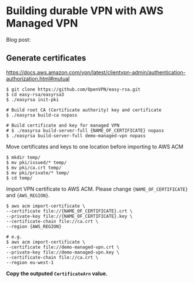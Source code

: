 # Building durable VPN with AWS Managed VPN

Blog post:

## Generate certificates

https://docs.aws.amazon.com/vpn/latest/clientvpn-admin/authentication-authorization.html#mutual

```
$ git clone https://github.com/OpenVPN/easy-rsa.git
$ cd easy-rsa/easyrsa3
$ ./easyrsa init-pki

# Build root CA (Certificate authority) key and certificate
$ ./easyrsa build-ca nopass

# Build certificate and key for managed VPN
# $ ./easyrsa build-server-full {NAME_OF_CERTIFICATE} nopass
$ ./easyrsa build-server-full demo-managed-vpn nopass
```

Move certificates and keys to one location before importing to AWS ACM
```
$ mkdir temp/
$ mv pki/issued/* temp/
$ mv pki/ca.crt temp/
$ mv pki/private/* temp/
$ cd temp/
```

Import VPN certificate to AWS ACM. Please change `{NAME_OF_CERTIFICATE}` and `{AWS_REGION}`.
```
$ aws acm import-certificate \
--certificate file://{NAME_OF_CERTIFICATE}.crt \
--private-key file://{NAME_OF_CERTIFICATE}.key \
--certificate-chain file://ca.crt \
--region {AWS_REGION}

# e.g.
$ aws acm import-certificate \
--certificate file://demo-managed-vpn.crt \
--private-key file://demo-managed-vpn.key \
--certificate-chain file://ca.crt \
--region eu-west-1
```

__Copy the outputed `CertificateArn` value.__ 

